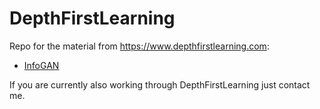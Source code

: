 # DepthFirstLearning
Repo for the material from https://www.depthfirstlearning.com:
* [InfoGAN](https://github.com/MicPie/DepthFirstLearning/blob/master/InfoGAN.md)

If you are currently also working through DepthFirstLearning just contact me.
